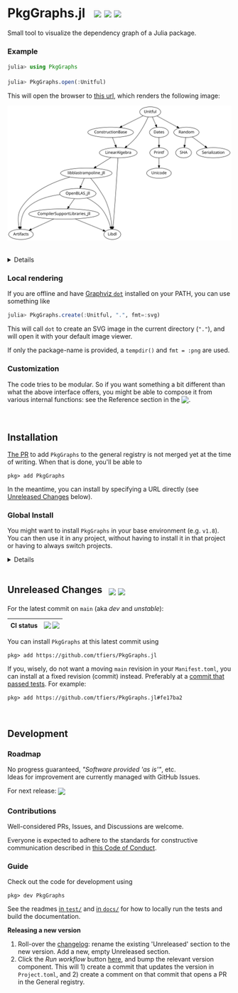 
# PkgGraphs.jl  &nbsp; [![][docbadge]][docs] [![][chlog-img]][chlog] [![][devimg]][devlink]
<!-- add `[![][latestimg]][latest]` when 0.2 is out  -->

Small tool to visualize the dependency graph of a Julia package.


[latestimg]: https://img.shields.io/github/v/release/tfiers/PkgGraphs.jl?label=Latest%20release
[latest]:    https://github.com/tfiers/PkgGraphs.jl/releases/latest

[docbadge]: https://img.shields.io/badge/📕_Documentation-blue
[docs]: https://tfiers.github.io/PkgGraphs.jl/

[chlog-img]: https://img.shields.io/badge/🕑_Changelog-gray
[chlog]: Changelog.md

[devimg]: https://img.shields.io/badge/⚒️_dev-gray
[devlink]: #unreleased-changes---


### Example

```julia
julia> using PkgGraphs

julia> PkgGraphs.open(:Unitful)
```
This will open the browser to [this url][dotlink], which renders the following image:

<!-- Generated with `PkgGraphs.create("Unitful", "docs/img/")` -->
<!-- If updating this, update the link below too (`PkgGraphs.Internals.url`) -->
<img src="docs/img/Unitful-deps.svg"
     width=680
     alt="Dependency graph of Unitful, rendered with Graphviz dot">

<br>
<details>
  
  The given package (here: [Unitful][unitful]) must be installed in the currently active project for this to work.

  Note that `PkgGraphs` does not have to be installed in the same project however:\
  you can switch projects _after_ `PkgGraphs` has been imported (using `pkg> activate …`).

  Even easier is to install `PkgGraphs` in your base environment (see [Global Install](#global-install)),
  so you don't have to switch projects at all.

</details>

[unitful]: https://github.com/PainterQubits/Unitful.jl
[dotlink]: https://dreampuf.github.io/GraphvizOnline/#digraph%20%7B%0A%20%20%20%20bgcolor%20%3D%20%22transparent%22%0A%20%20%20%20node%20%5Bfontname%20%3D%20%22sans-serif%22%2C%20style%20%3D%20%22filled%22%2C%20fillcolor%20%3D%20%22white%22%5D%0A%20%20%20%20edge%20%5Barrowsize%20%3D%200.88%5D%0A%20%20%20%20Unitful%20-%3E%20ConstructionBase%0A%20%20%20%20ConstructionBase%20-%3E%20LinearAlgebra%0A%20%20%20%20LinearAlgebra%20-%3E%20Libdl%0A%20%20%20%20LinearAlgebra%20-%3E%20libblastrampoline_jll%0A%20%20%20%20libblastrampoline_jll%20-%3E%20Artifacts%0A%20%20%20%20libblastrampoline_jll%20-%3E%20Libdl%0A%20%20%20%20libblastrampoline_jll%20-%3E%20OpenBLAS_jll%0A%20%20%20%20OpenBLAS_jll%20-%3E%20Artifacts%0A%20%20%20%20OpenBLAS_jll%20-%3E%20CompilerSupportLibraries_jll%0A%20%20%20%20CompilerSupportLibraries_jll%20-%3E%20Artifacts%0A%20%20%20%20CompilerSupportLibraries_jll%20-%3E%20Libdl%0A%20%20%20%20OpenBLAS_jll%20-%3E%20Libdl%0A%20%20%20%20Unitful%20-%3E%20Dates%0A%20%20%20%20Dates%20-%3E%20Printf%0A%20%20%20%20Printf%20-%3E%20Unicode%0A%20%20%20%20Unitful%20-%3E%20LinearAlgebra%0A%20%20%20%20Unitful%20-%3E%20Random%0A%20%20%20%20Random%20-%3E%20SHA%0A%20%20%20%20Random%20-%3E%20Serialization%0A%7D%0A


### Local rendering

If you are offline and have [Graphviz `dot`](https://graphviz.org) installed on your PATH, you can use something like
```julia
julia> PkgGraphs.create(:Unitful, ".", fmt=:svg)
```
This will call `dot` to create an SVG image in the current directory (`"."`), and will open it with your default image viewer.

If only the package-name is provided, a `tempdir()` and `fmt = :png` are used.


### Customization

The code tries to be modular. So if you want something a bit different than what the
above interface offers, you might be able to compose it from various internal
functions: see the Reference section in the <sub>[![][docbadge]][docs]</sub>.



<br>

## Installation

[The PR] to add `PkgGraphs` to the general registry is not merged yet at the time of
writing. When that is done, you'll be able to
```
pkg> add PkgGraphs
```
In the meantime, you can install by specifying a URL directly
(see [Unreleased Changes][devlink] below).

[The PR]: https://github.com/JuliaRegistries/General/pull/74747


### Global Install

You might want to install `PkgGraphs` in your base environment (e.g. `v1.8`).\
You can then use it in any project, without having to install it in that project
or having to always switch projects.

<details>

You can activate your base environment using `] activate` (i.e. activate 'nothing'),
and then `add PkgGraphs` there.

Another way to obtain a global install is to run – from within _any_ environment:
```
julia> using PkgGraphs
```
If the package is not found, Julia will offer to install it.\
Type '`o`' to choose to install it in your base environment.
</details>


<br>

## Unreleased Changes &nbsp; <sub>[![][commitsimg]][latest] [![][devdocs-img]][devdocs]</sub>

For the latest commit on `main` (aka _dev_ and _unstable_):

| CI status | <sub>[![][testsimg]][tests] [![][docbuildimg]][docbuild]</sub> |
|:---------:|:--------------------------------------------------------------:|

You can install `PkgGraphs` at this latest commit using
```
pkg> add https://github.com/tfiers/PkgGraphs.jl
```
If you, wisely, do not want a moving `main` revision in your `Manifest.toml`,
you can install at a fixed revision (commit) instead.
Preferably at a [commit that passed tests][testhist].
For example:
```
pkg> add https://github.com/tfiers/PkgGraphs.jl#fe17ba2
```

[testhist]: https://github.com/tfiers/PkgGraphs.jl/actions/workflows/Tests.yml

[commitsimg]:  https://img.shields.io/github/commits-since/tfiers/PkgGraphs.jl/latest
<!-- The link, 'latest', is defined above (at header. See html comment below). -->

[devdocs-img]: https://img.shields.io/badge/📕_Documentation-dev-blue.svg
[devdocs]:     https://tfiers.github.io/PkgGraphs.jl/dev

[docbuildimg]: https://github.com/tfiers/PkgGraphs.jl/actions/workflows/Docs.yml/badge.svg
[docbuild]:    https://github.com/tfiers/PkgGraphs.jl/actions/workflows/Docs.yml

[testsimg]:    https://github.com/tfiers/PkgGraphs.jl/actions/workflows/Tests.yml/badge.svg
[tests]:       https://github.com/tfiers/PkgGraphs.jl/actions/workflows/Tests.yml

<!-- 
On the "Commits since [latest release]" badge.

Currently the user has to click through on the release page
(on the gh-generated link "xx commits to main since this release").

We could add a `latest` tag (or branch?).
It can be automated: https://github.com/marketplace/actions/latest-tag

But moving a tag seems annoying, see https://pakstech.com/blog/move-git-tag/,
"Pulling after a tag has been edited" (you need to delete the local tag).

So, we rely on this click-through solution,
with the (undocumented?) `/releases/latest` url.

How does shields.io do this btw? → Via an API call
(https://github.com/badges/shields/blob/7a38cfe/services/github/github-commits-since.service.js#L138)
-->

<br>



## Development


### Roadmap

No progress guaranteed, _"Software provided 'as is'"_, etc.\
Ideas for improvement are currently managed with GitHub Issues.

For next release: <sub>![][mile-img]</sub>

[mile-img]: https://img.shields.io/github/milestones/progress/tfiers/PkgGraphs.jl/1?label=Milestone%20issues%20closed
[milestone]: https://github.com/tfiers/PkgGraphs.jl/milestone/1


### Contributions

Well-considered PRs, Issues, and Discussions are welcome.

Everyone is expected to adhere to the standards for constructive communication
described in [this Code of Conduct][CoC].

[CoC]: https://github.com/comob-project/snn-sound-localization/blob/17279f6/Code-of-Conduct.md


### Guide

Check out the code for development using
```
pkg> dev PkgGraphs
```
See the readmes [in `test/`](test/ReadMe.md) and [in `docs/`](docs/ReadMe.md) for how to locally run the tests
and build the documentation.

**Releasing a new version**

1. Roll-over the [changelog](Changelog.md): rename the existing 'Unreleased'
   section to the new version. Add a new, empty Unreleased section.
   <!-- Could be automated prolly; add a step in Register.yml -->
2. Click the _Run workflow_ button [here][regCI], and bump the relevant version
   component. This will 1) create a commit that updates the version in `Project.toml`,
   and 2) create a comment on that commit that opens a PR in the General registry.

[regCI]: https://github.com/tfiers/PkgGraphs.jl/actions/workflows/Register.yml
